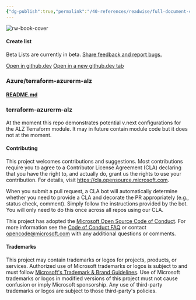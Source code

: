 ```yaml
---
{"dg-publish":true,"permalink":"/40-references/readwise/full-document-contents/azureterraform-azurerm-alz/","tags":["rw/articles"]}
---
```


![rw-book-cover](https://github.githubassets.com/favicons/favicon.png)

#### Create list

Beta Lists are currently in beta. [Share feedback and report bugs.](https://github.com//github/feedback/discussions/categories/lists)

 [Open in github.dev](https://github.dev/) [Open in a new github.dev tab](https://github.dev/)

### Azure/terraform-azurerm-alz

####  [README.md](https://github.com/Azure/terraform-azurerm-alz#readme)

### terraform-azurerm-alz

At the moment this repo demonstrates potential v.next configurations for the ALZ Terraform module. It may in future contain module code but it does not at the moment.

#### Contributing

This project welcomes contributions and suggestions. Most contributions require you to agree to a Contributor License Agreement (CLA) declaring that you have the right to, and actually do, grant us the rights to use your contribution. For details, visit <https://cla.opensource.microsoft.com>.

When you submit a pull request, a CLA bot will automatically determine whether you need to provide a CLA and decorate the PR appropriately (e.g., status check, comment). Simply follow the instructions provided by the bot. You will only need to do this once across all repos using our CLA.

This project has adopted the [Microsoft Open Source Code of Conduct](https://opensource.microsoft.com/codeofconduct/). For more information see the [Code of Conduct FAQ](https://opensource.microsoft.com/codeofconduct/faq/) or contact [opencode@microsoft.com](mailto:opencode@microsoft.com) with any additional questions or comments.

#### Trademarks

This project may contain trademarks or logos for projects, products, or services. Authorized use of Microsoft trademarks or logos is subject to and must follow [Microsoft's Trademark & Brand Guidelines](https://www.microsoft.com/en-us/legal/intellectualproperty/trademarks/usage/general). Use of Microsoft trademarks or logos in modified versions of this project must not cause confusion or imply Microsoft sponsorship. Any use of third-party trademarks or logos are subject to those third-party's policies.
